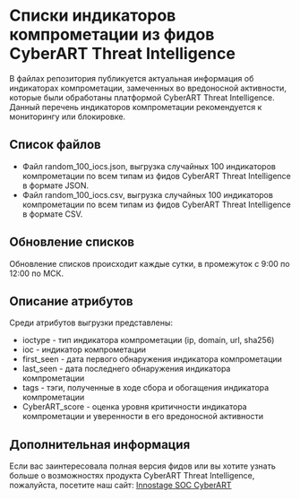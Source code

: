 # Списки индикаторов компрометации из фидов CyberART Threat Intelligence

В файлах репозитория публикуется актуальная информация об индикаторах компрометации, замеченных во вредоносной активности, которые были обработаны платформой CyberART Threat Intelligence. Данный перечень индикаторов компрометации рекомендуется к мониторингу или блокировке. 

##  Список файлов

* Файл random_100_iocs.json, выгрузка случайных 100 индикаторов компрометации по всем типам из фидов CyberART Threat Intelligence в формате JSON.
* Файл random_100_iocs.csv, выгрузка случайных 100 индикаторов компрометации по всем типам из фидов CyberART Threat Intelligence в формате CSV.

##  Обновление списков

Обновление списков происходит каждые сутки, в промежуток с 9:00 по 12:00 по МСК.

##  Описание атрибутов

Среди атрибутов выгрузки представлены:

* ioctype - тип индикатора компрометации (ip, domain, url, sha256)
* ioc - индикатор компрометации
* first_seen - дата первого обнаружения индикатора компрометации
* last_seen - дата последнего обнаружения индикатора компрометации
* tags - тэги, полученные в ходе сбора и обогащения индикатора компрометации
* CyberART_score - оценка уровня критичности индикатора компрометации и уверенности в его вредоносной активности

## Дополнительная информация

Если вас заинтересовала полная версия фидов или вы хотите узнать больше о возможностях продукта CyberART Threat Intelligence, пожалуйста, посетите наш сайт: [Innostage SOC CyberART](https://cyberart.ru/)
